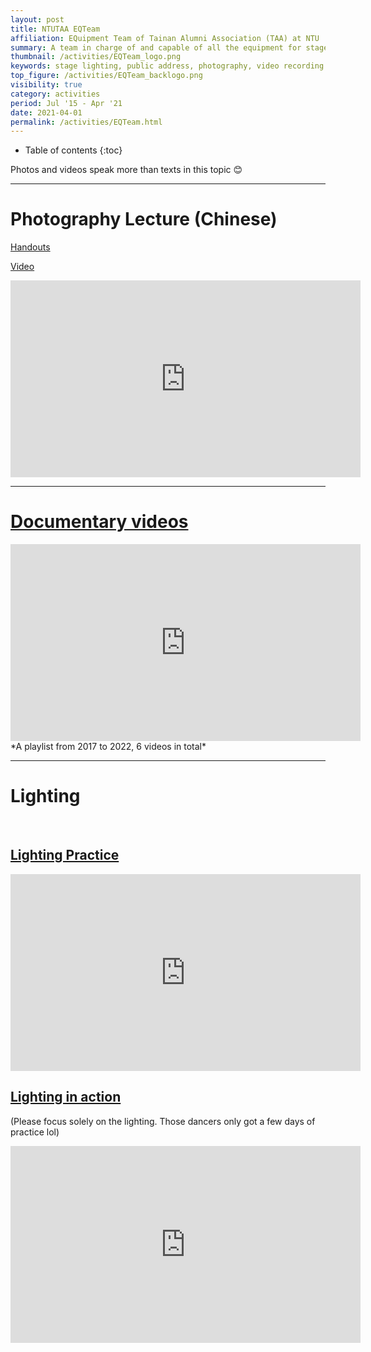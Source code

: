 ```yaml
---
layout: post
title: NTUTAA EQTeam
affiliation: EQuipment Team of Tainan Alumni Association (TAA) at NTU
summary: A team in charge of and capable of all the equipment for stage performances of the club
thumbnail: /activities/EQTeam_logo.png
keywords: stage lighting, public address, photography, video recording
top_figure: /activities/EQTeam_backlogo.png
visibility: true
category: activities
period: Jul '15 - Apr '21
date: 2021-04-01
permalink: /activities/EQTeam.html
---
```


- Table of contents
{:toc}

Photos and videos speak more than texts in this topic 😊

---

# Photography Lecture (Chinese)
[Handouts](/files/2022handout.pdf)

[Video](https://www.youtube.com/playlist?list=PLK-VW5cNvtXl76dzaSZDsPgXW9TpJLhuW)
<html>
<iframe width="560" height="315" src="https://www.youtube.com/embed/videoseries?si=mo9pIrrOrI5cxmBq&amp;list=PLK-VW5cNvtXl76dzaSZDsPgXW9TpJLhuW" title="YouTube video player" frameborder="0" allow="accelerometer; autoplay; clipboard-write; encrypted-media; gyroscope; picture-in-picture; web-share" allowfullscreen></iframe>
</html>

---

# [Documentary videos](https://www.youtube.com/playlist?list=PLK-VW5cNvtXms-4Nb3F2cJwWXM7j2praM)
<html>
<iframe width="560" height="315" src="https://www.youtube.com/embed/videoseries?si=8CNLqT-Q5dPf2zEs&amp;list=PLK-VW5cNvtXms-4Nb3F2cJwWXM7j2praM" title="YouTube video player" frameborder="0" allow="accelerometer; autoplay; clipboard-write; encrypted-media; gyroscope; picture-in-picture; web-share" allowfullscreen></iframe>
</html>
*A playlist from 2017 to 2022, 6 videos in total*

---

# Lighting
<br>

## [Lighting Practice](https://www.youtube.com/watch?v=O0jfmKaKqNo)
<html>
<iframe width="560" height="315" src="https://www.youtube.com/embed/O0jfmKaKqNo?si=OHGh4CwppcQOLPxE" title="YouTube video player" frameborder="0" allow="accelerometer; autoplay; clipboard-write; encrypted-media; gyroscope; picture-in-picture; web-share" allowfullscreen></iframe>
</html>

## [Lighting in action](https://www.youtube.com/watch?v=a1UocV2OfyU)
(Please focus solely on the lighting. Those dancers only got a few days of practice lol)
<html>
<iframe width="560" height="315" src="https://www.youtube.com/embed/a1UocV2OfyU?si=Bk7QEuVuDeSAFwZC" title="YouTube video player" frameborder="0" allow="accelerometer; autoplay; clipboard-write; encrypted-media; gyroscope; picture-in-picture; web-share" allowfullscreen></iframe>
</html>
